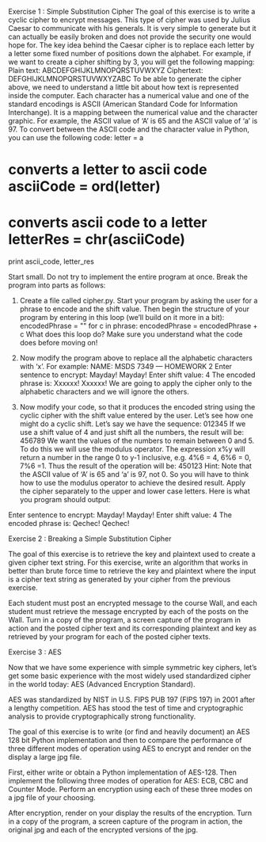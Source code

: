 Exercise 1 : Simple Substitution Cipher
The goal of this exercise is to write a cyclic cipher to encrypt messages. This type of cipher was used by Julius Caesar to communicate with his generals. It is very simple to generate but it can actually be easily broken and does not provide the security one would hope for.
The key idea behind the Caesar cipher is to replace each letter by a letter some fixed number of positions down the alphabet.
For example, if we want to create a cipher shifting by 3, you will get the following mapping:
Plain text: ABCDEFGHIJKLMNOPQRSTUVWXYZ
Ciphertext: DEFGHIJKLMNOPQRSTUVWXYZABC
To be able to generate the cipher above, we need to understand a little bit about how text is represented inside the computer.
Each character has a numerical value and one of the standard encodings is ASCII (American Standard Code for Information
Interchange). It is a mapping between the numerical value and the character graphic. For example, the ASCII value of ‘A’ is 65 and the ASCII value of ‘a’ is 97. To convert between the ASCII code and the character value in Python, you can use the following code:
letter = a
# converts a letter to ascii code asciiCode = ord(letter)
# converts ascii code to a letter letterRes = chr(asciiCode)
print ascii_code, letter_res

Start small. Do not try to implement the entire program at once. Break the program into parts as follows:
1) Create a file called cipher.py. Start your program by asking the user for a phrase to encode and the shift value. Then begin the structure of your program by entering in this loop (we’ll build on it more in a bit):
encodedPhrase = ""
for c in phrase:
encodedPhrase = encodedPhrase + c
What does this loop do? Make sure you understand what the code does before moving on!

2) Now modify the program above to replace all the alphabetic characters with ‘x’. For example:
NAME: MSDS 7349 — HOMEWORK 2
Enter sentence to encrypt: Mayday! Mayday!
Enter shift value: 4
The encoded phrase is: Xxxxxx! Xxxxxx!
We are going to apply the cipher only to the alphabetic characters and we will ignore the others.

3) Now modify your code, so that it produces the encoded string using the cyclic cipher with the shift value entered by the user. Let’s see how one might do a cyclic shift. Let’s say we have the sequence:
012345
If we use a shift value of 4 and just shift all the numbers, the result will be:
456789
We want the values of the numbers to remain between 0 and 5. To do this we will use the modulus operator. The expression x%y will return a number in the range 0 to y-1 inclusive, e.g. 4%6 = 4, 6%6 = 0, 7%6 =1. Thus the result of the operation will be:
450123
Hint: Note that the ASCII value of ‘A’ is 65 and ‘a’ is 97, not 0. So you will have to think how to use the modulus operator to achieve the desired result.
Apply the cipher separately to the upper and lower case letters.
Here is what you program should output:

Enter sentence to encrypt: Mayday! Mayday!
Enter shift value: 4
The encoded phrase is: Qechec! Qechec!


Exercise 2 : Breaking a Simple Substitution Cipher

The goal of this exercise is to retrieve the key and plaintext used to create a given cipher text string. For this exercise, write an algorithm that works in better than brute force time to retrieve the key and plaintext where the input is a cipher text string as generated by your cipher from the previous exercise.

Each student must post an encrypted message to the course Wall, and each student must retrieve the message encrypted by each of the posts on the Wall.
Turn in a copy of the program, a screen capture of the program in action and the posted cipher text and its corresponding plaintext and key as retrieved by your program for each of the posted cipher texts.


Exercise 3 : AES

Now that we have some experience with simple symmetric key ciphers, let’s get some basic experience with the most widely used standardized cipher in the world today: AES (Advanced Encryption Standard).

AES was standardized by NIST in U.S. FIPS PUB 197 (FIPS 197) in 2001 after a lengthy competition. AES has stood the test of time and cryptographic analysis to provide cryptographically strong functionality.

The goal of this exercise is to write (or find and heavily document) an AES 128 bit Python implementation and then to compare the performance of three different modes of operation using AES to encrypt and render on the display a large jpg file.

First, either write or obtain a Python implementation of AES-128. Then implement the following three modes of operation for AES: ECB, CBC and Counter Mode. Perform an encryption using each of these three modes on a jpg file of your choosing.

After encryption, render on your display the results of the encryption.
Turn in a copy of the program, a screen capture of the program in action, the original jpg and each of the encrypted versions of the jpg.
